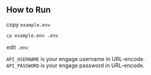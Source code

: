 ## How to Run

copy `example.env`

```bash
cp example.env .env
```

edit `.env`

`API_USERNAME` is your engage username in URL-encode.  
`API_PASSWORD` is your engage password in URL-encode.
